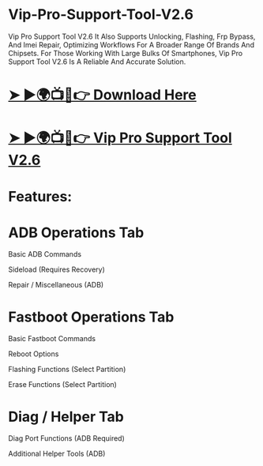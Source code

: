 # Vip-Pro-Support-Tool-V2.6
Vip Pro Support Tool V2.6 It Also Supports Unlocking, Flashing, Frp Bypass, And Imei Repair, Optimizing Workflows For A Broader Range Of Brands And Chipsets. For Those Working With Large Bulks Of Smartphones, Vip Pro Support Tool V2.6 Is A Reliable And Accurate Solution.

# [➤ ►🌍📺📱👉 Download Here](https://gsmatoztool.com/vip-pro-support-tool/)
# [➤ ►🌍📺📱👉 Vip Pro Support Tool V2.6](https://foxly.link/OHsog1)

# Features:

# ADB Operations Tab

Basic ADB Commands

​Sideload (Requires Recovery)

​Repair / Miscellaneous (ADB)

# Fastboot Operations Tab

Basic Fastboot Commands

​Reboot Options

​Flashing Functions (Select Partition)

​Erase Functions (Select Partition)

# Diag / Helper Tab

Diag Port Functions (ADB Required)

​Additional Helper Tools (ADB)

